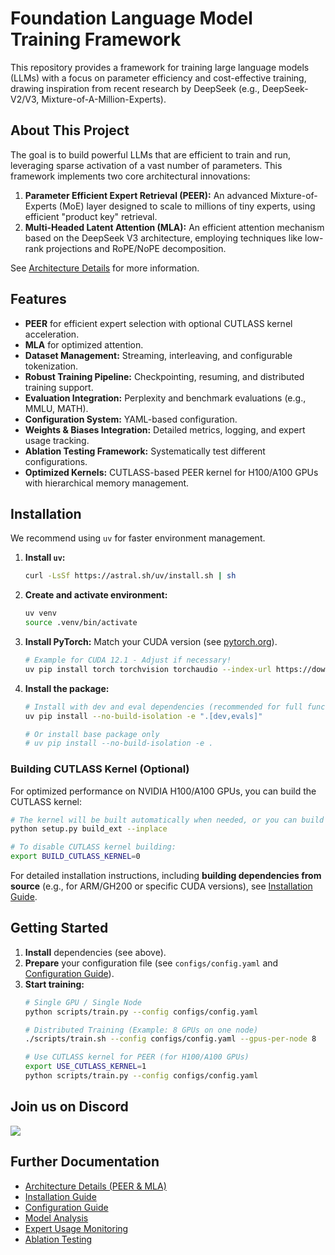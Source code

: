# Foundation Language Model Training Framework

This repository provides a framework for training large language models (LLMs) with a focus on parameter efficiency and cost-effective training, drawing inspiration from recent research by DeepSeek (e.g., DeepSeek-V2/V3, Mixture-of-A-Million-Experts).

## About This Project

The goal is to build powerful LLMs that are efficient to train and run, leveraging sparse activation of a vast number of parameters. This framework implements two core architectural innovations:

1.  **Parameter Efficient Expert Retrieval (PEER):** An advanced Mixture-of-Experts (MoE) layer designed to scale to millions of tiny experts, using efficient "product key" retrieval.
2.  **Multi-Headed Latent Attention (MLA):** An efficient attention mechanism based on the DeepSeek V3 architecture, employing techniques like low-rank projections and RoPE/NoPE decomposition.

See [Architecture Details](docs/ARCHITECTURE.md) for more information.

## Features

-   **PEER** for efficient expert selection with optional CUTLASS kernel acceleration.
-   **MLA** for optimized attention.
-   **Dataset Management:** Streaming, interleaving, and configurable tokenization.
-   **Robust Training Pipeline:** Checkpointing, resuming, and distributed training support.
-   **Evaluation Integration:** Perplexity and benchmark evaluations (e.g., MMLU, MATH).
-   **Configuration System:** YAML-based configuration.
-   **Weights & Biases Integration:** Detailed metrics, logging, and expert usage tracking.
-   **Ablation Testing Framework:** Systematically test different configurations.
-   **Optimized Kernels:** CUTLASS-based PEER kernel for H100/A100 GPUs with hierarchical memory management.

## Installation

We recommend using `uv` for faster environment management.

1.  **Install `uv`:**
    ```bash
    curl -LsSf https://astral.sh/uv/install.sh | sh
    ```
2.  **Create and activate environment:**
    ```bash
    uv venv
    source .venv/bin/activate
    ```
3.  **Install PyTorch:** Match your CUDA version (see [pytorch.org](https://pytorch.org/)).
    ```bash
    # Example for CUDA 12.1 - Adjust if necessary!
    uv pip install torch torchvision torchaudio --index-url https://download.pytorch.org/whl/cu121
    ```
4.  **Install the package:**
    ```bash
    # Install with dev and eval dependencies (recommended for full functionality)
    uv pip install --no-build-isolation -e ".[dev,evals]"

    # Or install base package only
    # uv pip install --no-build-isolation -e .
    ```

### Building CUTLASS Kernel (Optional)

For optimized performance on NVIDIA H100/A100 GPUs, you can build the CUTLASS kernel:

```bash
# The kernel will be built automatically when needed, or you can build it manually:
python setup.py build_ext --inplace

# To disable CUTLASS kernel building:
export BUILD_CUTLASS_KERNEL=0
```

For detailed installation instructions, including **building dependencies from source** (e.g., for ARM/GH200 or specific CUDA versions), see [Installation Guide](docs/INSTALLATION.md).

## Getting Started

1.  **Install** dependencies (see above).
2.  **Prepare** your configuration file (see `configs/config.yaml` and [Configuration Guide](docs/CONFIGURATION.md)).
3.  **Start training:**
    ```bash
    # Single GPU / Single Node
    python scripts/train.py --config configs/config.yaml

    # Distributed Training (Example: 8 GPUs on one node)
    ./scripts/train.sh --config configs/config.yaml --gpus-per-node 8
    
    # Use CUTLASS kernel for PEER (for H100/A100 GPUs)
    export USE_CUTLASS_KERNEL=1
    python scripts/train.py --config configs/config.yaml
    ```

## Join us on Discord

[![](https://dcbadge.limes.pink/api/server/https://discord.gg/5DgUmSB2uP)](https://discord.gg/https://discord.gg/5DgUmSB2uP)

## Further Documentation

-   [Architecture Details (PEER & MLA)](docs/ARCHITECTURE.md)
-   [Installation Guide](docs/INSTALLATION.md)
-   [Configuration Guide](docs/CONFIGURATION.md)
-   [Model Analysis](docs/ANALYSIS.md)
-   [Expert Usage Monitoring](docs/EXPERT_MONITORING.md)
-   [Ablation Testing](docs/ABLATION_TESTING.md)
